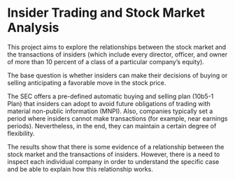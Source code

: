 
# Insider Trading and Stock Market Analysis

This project aims to explore the relationships between the stock market and the transactions of insiders (which include every director, officer, and owner of more than 10 percent of a class of a particular company’s equity).

The base question is whether insiders can make their decisions of buying or selling anticipating a favorable move in the stock price.

The SEC offers a pre-defined automatic buying and selling plan (10b5-1 Plan) that insiders can adopt to avoid future obligations of trading with material non-public information (MNPI). Also, companies typically set a period where insiders cannot make transactions (for example, near earnings periods). Nevertheless, in the end, they can maintain a certain degree of flexibility.

The results show that there is some evidence of a relationship between the stock market and the transactions of insiders. However, there is a need to inspect each individual company in order to understand the specific case and be able to explain how this relationship works.
